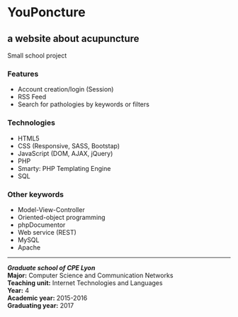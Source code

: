# YouPoncture
## a website about acupuncture  

Small school project

### Features
- Account creation/login (Session)
- RSS Feed
- Search for pathologies by keywords or filters
  
### Technologies
- HTML5
- CSS (Responsive, SASS, Bootstap)
- JavaScript (DOM, AJAX, jQuery)
- PHP
- Smarty: PHP Templating Engine
- SQL

### Other keywords
- Model-View-Controller
- Oriented-object programming
- phpDocumentor
- Web service (REST)
- MySQL
- Apache

---
  
___Graduate school of CPE Lyon___  
**Major:** Computer Science and Communication Networks  
**Teaching unit:** Internet Technologies and Languages  
**Year:** 4  
**Academic year:** 2015-2016  
**Graduating year:** 2017  
